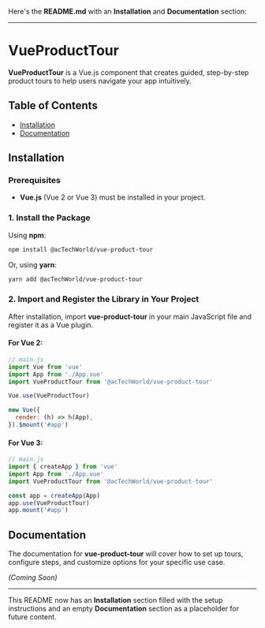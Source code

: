 Here's the **README.md** with an **Installation** and **Documentation** section:

---

# VueProductTour

**VueProductTour** is a Vue.js component that creates guided, step-by-step product tours
to help users navigate your app intuitively.

## Table of Contents

- [Installation](#installation)
- [Documentation](#documentation)

## Installation

### Prerequisites

- **Vue.js** (Vue 2 or Vue 3) must be installed in your project.

### 1. Install the Package

Using **npm**:

```bash
npm install @acTechWorld/vue-product-tour
```

Or, using **yarn**:

```bash
yarn add @acTechWorld/vue-product-tour
```

### 2. Import and Register the Library in Your Project

After installation, import **vue-product-tour** in your main JavaScript file and register it as a Vue plugin.

#### For Vue 2:

```javascript
// main.js
import Vue from 'vue'
import App from './App.vue'
import VueProductTour from '@acTechWorld/vue-product-tour'

Vue.use(VueProductTour)

new Vue({
  render: (h) => h(App),
}).$mount('#app')
```

#### For Vue 3:

```javascript
// main.js
import { createApp } from 'vue'
import App from './App.vue'
import VueProductTour from '@acTechWorld/vue-product-tour'

const app = createApp(App)
app.use(VueProductTour)
app.mount('#app')
```

## Documentation

The documentation for **vue-product-tour** will cover how to set up tours, configure steps, and customize options for your specific use case.

_(Coming Soon)_

---

This README now has an **Installation** section filled with the setup instructions and an empty **Documentation** section as a placeholder for future content.
